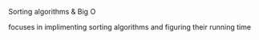 Sorting algorithms & Big O

focuses in implimenting sorting algorithms and figuring their
running time
